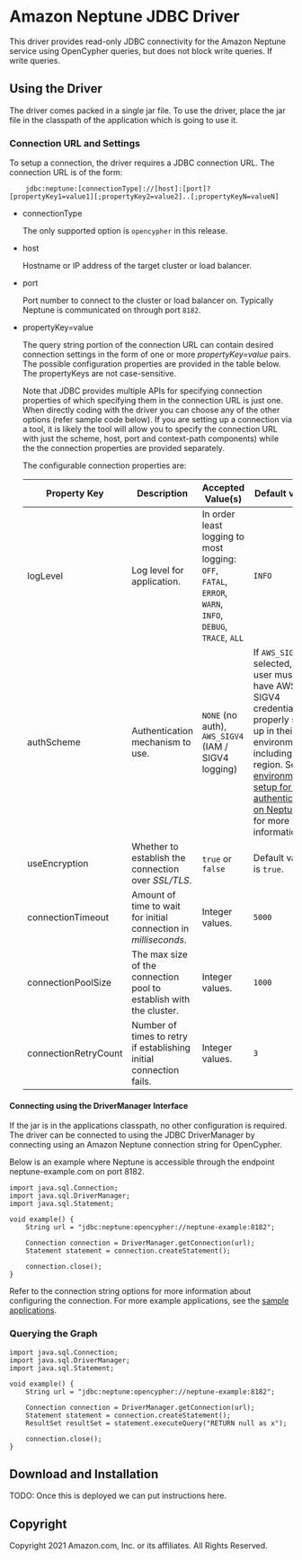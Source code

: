 # Amazon Neptune JDBC Driver

This driver provides read-only JDBC connectivity for the Amazon Neptune service using OpenCypher queries, but does not block write queries. If write queries.

## Using the Driver

The driver comes packed in a single jar file. To use the driver, place the jar file in the classpath of the application which is going to use it.

### Connection URL and Settings

To setup a connection, the driver requires a JDBC connection URL. The connection URL is of the form:
```
    jdbc:neptune:[connectionType]://[host]:[port]?[propertyKey1=value1][;propertyKey2=value2]..[;propertyKeyN=valueN]
```

* connectionType

  The only supported option is `opencypher` in this release.

* host

  Hostname or IP address of the target cluster or load balancer.

* port

  Port number to connect to the cluster or load balancer on. Typically Neptune is communicated on through port `8182`.

* propertyKey=value

  The query string portion of the connection URL can contain desired connection settings in the form of one or more
  *propertyKey=value* pairs. The possible configuration properties are provided in the table below. The propertyKeys are not case-sensitive.

  Note that JDBC provides multiple APIs for specifying connection properties of which specifying them in the connection
  URL is just one. When directly coding with the driver you can choose any of the other options (refer sample
  code below). If you are setting up a connection via a tool, it is likely the tool will allow you to specify the
  connection URL with just the scheme, host, port and context-path components) while the the connection properties are provided separately.

  The configurable connection properties are:

  | Property Key  | Description | Accepted Value(s)    | Default value  |
  | ------------- |-------------| -----|---------|
  | logLevel | Log level for application. | In order least logging to most logging: `OFF`, `FATAL`, `ERROR`, `WARN`, `INFO`, `DEBUG`, `TRACE`, `ALL` | `INFO` |
  | authScheme | Authentication mechanism to use. | `NONE` (no auth), `AWS_SIGV4` (IAM / SIGV4 logging) | If `AWS_SIGV4` is selected, the user must have AWS SIGV4 credentials properly set up in their environment, including a region. See [environment setup for IAM authentication on Neptune](https://docs.aws.amazon.com/neptune/latest/userguide/iam-auth-connecting-gremlin-java.html) for more information. |
  | useEncryption | Whether to establish the connection over _SSL/TLS_. | `true` or `false` | Default value is `true`. |
  | connectionTimeout | Amount of time to wait for initial connection in _milliseconds_. | Integer values. | `5000` |
  | connectionPoolSize | The max size of the connection pool to establish with the cluster. | Integer values. | `1000` |
  | connectionRetryCount | Number of times to retry if establishing initial connection fails. | Integer values. | `3` |


#### Connecting using the DriverManager Interface

If the jar is in the applications classpath, no other configuration is required. The driver can be connected to using the JDBC DriverManager by connecting using an Amazon Neptune connection string for OpenCypher.

Below is an example where Neptune is accessible through the endpoint neptune-example.com on port 8182.

```
import java.sql.Connection;
import java.sql.DriverManager;
import java.sql.Statement;

void example() {
    String url = "jdbc:neptune:opencypher://neptune-example:8182";

    Connection connection = DriverManager.getConnection(url);
    Statement statement = connection.createStatement();
    
    connection.close();
}
```

Refer to the connection string options for more information about configuring the connection. For more example applications, see the [sample applications](./src/test/java/sample/applications).

### Querying the Graph

```
import java.sql.Connection;
import java.sql.DriverManager;
import java.sql.Statement;

void example() {
    String url = "jdbc:neptune:opencypher://neptune-example:8182";

    Connection connection = DriverManager.getConnection(url);
    Statement statement = connection.createStatement();
    ResultSet resultSet = statement.executeQuery("RETURN null as x");
    
    connection.close();
}
```

## Download and Installation

TODO: Once this is deployed we can put instructions here.

## Copyright

Copyright 2021 Amazon.com, Inc. or its affiliates. All Rights Reserved.
